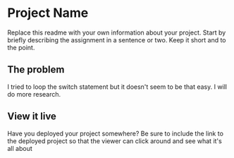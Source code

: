 # Project Name

Replace this readme with your own information about your project. Start by briefly describing the assignment in a sentence or two. Keep it short and to the point.

## The problem

I tried to loop the switch statement but it doesn't seem to be that easy. I will do more research.

## View it live

Have you deployed your project somewhere? Be sure to include the link to the deployed project so that the viewer can click around and see what it's all about
